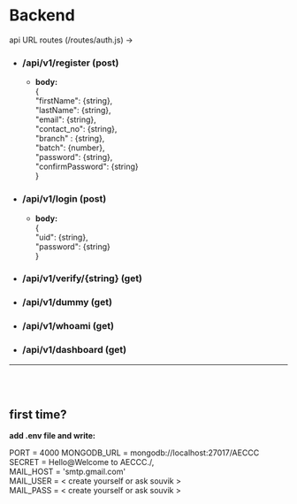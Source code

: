 # Backend

api URL routes (/routes/auth.js) ->

- ### /api/v1/register (post)

  - **body:**  
    {  
    "firstName": {string},  
    "lastName": {string},  
    "email": {string},  
    "contact_no": {string},  
    "branch" : {string},  
    "batch": {number},  
    "password": {string},  
    "confirmPassword": {string}  
    }

- ### /api/v1/login (post)

  - **body:**  
    {  
     "uid": {string},  
     "password": {string}  
     }

- ### /api/v1/verify/{string} (get)
- ### /api/v1/dummy (get)
- ### /api/v1/whoami (get)
- ### /api/v1/dashboard (get)

---

<br>
<br>

## first time?

**add .env file and write:**

PORT = 4000
MONGODB_URL = mongodb://localhost:27017/AECCC <br>
SECRET = Hello@Welcome to AECCC./, <br>
MAIL_HOST = 'smtp.gmail.com' <br>
MAIL_USER = < create yourself or ask souvik > <br>
MAIL_PASS = < create yourself or ask souvik > <br>
